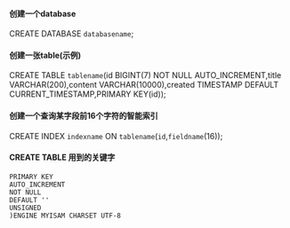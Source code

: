 #### 创建一个database
CREATE DATABASE `databasename`;

#### 创建一张table(示例)
CREATE TABLE `tablename`(id BIGINT(7) NOT NULL AUTO\_INCREMENT,title VARCHAR(200),content VARCHAR(10000),created TIMESTAMP DEFAULT CURRENT\_TIMESTAMP,PRIMARY KEY(id));

#### 创建一个查询某字段前16个字符的智能索引
CREATE INDEX `indexname` ON `tablename`(`id`,`fieldname`(16));


#### CREATE TABLE 用到的关键字
~~~
PRIMARY KEY
AUTO_INCREMENT
NOT NULL
DEFAULT ''
UNSIGNED
)ENGINE MYISAM CHARSET UTF-8
~~~

